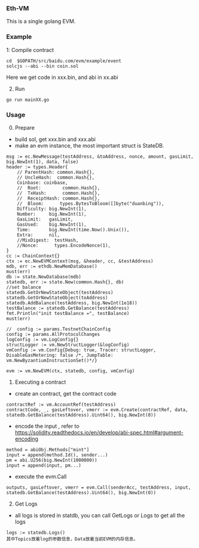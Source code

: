 ### Eth-VM
This is a single golang EVM.

### Example

1: Compile contract
```
cd  $GOPATH/src/baidu.com/evm/example/event
solcjs --abi --bin coin.sol
```
Here we get code in xxx.bin, and abi in xx.abi

2. Run

```
go run mainXX.go 
```

### Usage
0. Prepare
* build sol,  get xxx.bin and xxx.abi 
* make an evm instance, the most important struct is StateDB. 
```
msg := ec.NewMessage(testAddress, &toAddress, nonce, amount, gasLimit, big.NewInt(1), data, false)
header := types.Header{
    // ParentHash: common.Hash{},
    // UncleHash:  common.Hash{},
    Coinbase: coinbase,
    //  Root:        common.Hash{},
    //  TxHash:      common.Hash{},
    //  ReceiptHash: common.Hash{},
    //  Bloom:      types.BytesToBloom([]byte("duanbing")),
    Difficulty: big.NewInt(1),
    Number:     big.NewInt(1),
    GasLimit:   gasLimit,
    GasUsed:    big.NewInt(1),
    Time:       big.NewInt(time.Now().Unix()),
    Extra:      nil,
    //MixDigest:  testHash,
    //Nonce:      types.EncodeNonce(1),
}
cc := ChainContext{}
ctx := ec.NewEVMContext(msg, &header, cc, &testAddress)
mdb, err := ethdb.NewMemDatabase()
must(err)
db := state.NewDatabase(mdb)
statedb, err := state.New(common.Hash{}, db)
//set balance
statedb.GetOrNewStateObject(testAddress)
statedb.GetOrNewStateObject(toAddress)
statedb.AddBalance(testAddress, big.NewInt(1e18))
testBalance := statedb.GetBalance(testAddress)
fmt.Println("init testBalance =", testBalance)
must(err)

//  config := params.TestnetChainConfig
config := params.AllProtocolChanges
logConfig := vm.LogConfig{}
structLogger := vm.NewStructLogger(&logConfig)
vmConfig := vm.Config{Debug: true, Tracer: structLogger, DisableGasMetering: false /*, JumpTable: vm.NewByzantiumInstructionSet()*/}

evm := vm.NewEVM(ctx, statedb, config, vmConfig)
```


1. Executing a contract
* create an contract, get the contract code
```
contractRef := vm.AccountRef(testAddress)
contractCode, _, gasLeftover, vmerr := evm.Create(contractRef, data, statedb.GetBalance(testAddress).Uint64(), big.NewInt(0))
```
* encode the input ,  refer to https://solidity.readthedocs.io/en/develop/abi-spec.html#argument-encoding
```
method = abiObj.Methods["mint"]
input = append(method.Id(), sender...)
pm = abi.U256(big.NewInt(1000000))
input = append(input, pm...)
```
* execute the evm.Call
```
outputs, gasLeftover, vmerr = evm.Call(senderAcc, testAddress, input, statedb.GetBalance(testAddress).Uint64(), big.NewInt(0))
```

2. Get Logs
* all logs is stored in statdb, you can call GetLogs or Logs to get all the logs
```
logs := statedb.Logs()
其中Topics放着log的参数信息，Data放着当前EVM的内存信息。 
```

